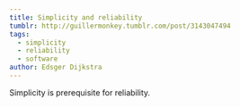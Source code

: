 ```yaml
---
title: Simplicity and reliability
tumblr: http://guillermonkey.tumblr.com/post/3143047494
tags:
  - simplicity
  - reliability
  - software
author: Edsger Dijkstra
---
```


Simplicity is prerequisite for reliability.
